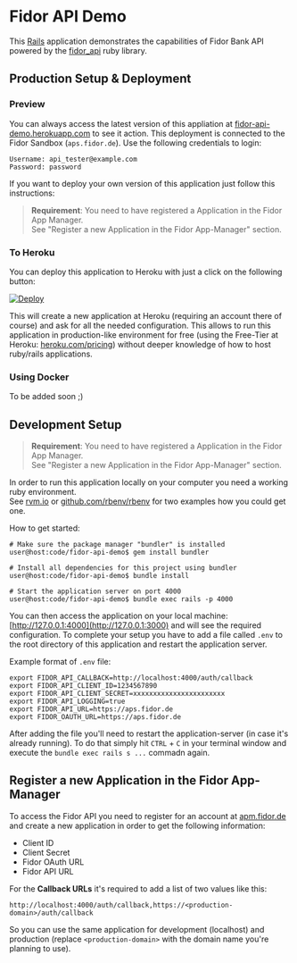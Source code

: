 # Fidor API Demo

This [Rails](http://rubyonrails.org) application demonstrates the capabilities of Fidor Bank API powered by the [fidor_api](https://github.com/klausmeyer/fidor_api) ruby library.

## Production Setup & Deployment

### Preview

You can always access the latest version of this appliation at [fidor-api-demo.herokuapp.com](https://fidor-api-demo.herokuapp.com) to see it action. This deployment is connected to the Fidor Sandbox (`aps.fidor.de`). Use the following credentials to login:

```
Username: api_tester@example.com
Password: password
```

If you want to deploy your own version of this application just follow this instructions:

> **Requirement**: You need to have registered a Application in the Fidor App Manager.<br>
See "Register a new Application in the Fidor App-Manager" section.

### To Heroku

You can deploy this application to Heroku with just a click on the following button:

[![Deploy](https://www.herokucdn.com/deploy/button.png)](https://heroku.com/deploy)

This will create a new application at Heroku (requiring an account there of course) and ask for all the needed configuration. This allows to run this application in production-like environment for free (using the Free-Tier at Heroku: [heroku.com/pricing](https://www.heroku.com/pricing)) without deeper knowledge of how to host ruby/rails applications.

### Using Docker

To be added soon ;)

## Development Setup

> **Requirement**: You need to have registered a Application in the Fidor App Manager.<br>
See "Register a new Application in the Fidor App-Manager" section.

In order to run this application locally on your computer you need a working ruby environment.<br />
See [rvm.io](http://rvm.io) or [github.com/rbenv/rbenv](https://github.com/rbenv/rbenv) for two examples how you could get one.

How to get started:

```shell
# Make sure the package manager "bundler" is installed
user@host:code/fidor-api-demo$ gem install bundler

# Install all dependencies for this project using bundler
user@host:code/fidor-api-demo$ bundle install

# Start the application server on port 4000
user@host:code/fidor-api-demo$ bundle exec rails -p 4000
```

You can then access the application on your local machine: [http://127.0.0.1:4000](http://127.0.0.1:3000) and will see the required configuration. To complete your setup you have to add a file called `.env` to the root directory of this application and restart the application server.

Example format of `.env` file:

```shell
export FIDOR_API_CALLBACK=http://localhost:4000/auth/callback
export FIDOR_API_CLIENT_ID=1234567890
export FIDOR_API_CLIENT_SECRET=xxxxxxxxxxxxxxxxxxxxxxx
export FIDOR_API_LOGGING=true
export FIDOR_API_URL=https://aps.fidor.de
export FIDOR_OAUTH_URL=https://aps.fidor.de
```

After adding the file you'll need to restart the application-server (in case it's already running).
To do that simply hit `CTRL` + `C` in your terminal window and execute the `bundle exec rails s ...` commadn again.

## Register a new Application in the Fidor App-Manager

To access the Fidor API you need to register for an account at [apm.fidor.de](https://apm.fidor.de) and create a new application in order to get the following information:

* Client ID
* Client Secret
* Fidor OAuth URL
* Fidor API URL

For the **Callback URLs** it's required to add a list of two values like this:

```
http://localhost:4000/auth/callback,https://<production-domain>/auth/callback
```

So you can use the same application for development (localhost) and production (replace `<production-domain>` with the domain name you're planning to use).